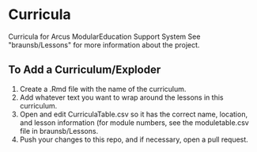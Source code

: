 # Curricula
Curricula for Arcus ModularEducation Support System
See "braunsb/Lessons" for more information about the project.

## To Add a Curriculum/Exploder

1. Create a .Rmd file with the name of the curriculum.
2. Add whatever text you want to wrap around the lessons in this curriculum.
3. Open and edit CurriculaTable.csv so it has the correct name, location, and lesson information (for module numbers, see the moduletable.csv file in braunsb/Lessons.
4. Push your changes to this repo, and if necessary, open a pull request.
